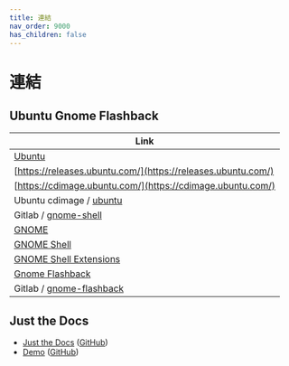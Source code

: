 ```yaml
---
title: 連結
nav_order: 9000
has_children: false
---
```


# 連結


## Ubuntu Gnome Flashback

| Link |
| ---- |
| [Ubuntu](https://ubuntu.com/) |
| [https://releases.ubuntu.com/](https://releases.ubuntu.com/) |
| [https://cdimage.ubuntu.com/](https://cdimage.ubuntu.com/) |
| Ubuntu cdimage / [ubuntu](https://cdimage.ubuntu.com/ubuntu/) |
| Gitlab / [gnome-shell](https://gitlab.gnome.org/GNOME/gnome-shell) |
| [GNOME](https://www.gnome.org/) |
| [GNOME Shell](https://wiki.gnome.org/Projects/GnomeShell) |
| [GNOME Shell Extensions](https://extensions.gnome.org/) |
| [Gnome Flashback](https://wiki.gnome.org/Projects/GnomeFlashback) |
| Gitlab / [gnome-flashback](https://gitlab.gnome.org/GNOME/gnome-flashback) |




## Just the Docs

* [Just the Docs](https://pmarsceill.github.io/just-the-docs/) ([GitHub](https://github.com/pmarsceill/just-the-docs))
* [Demo](https://pmarsceill.github.io/jtd-remote/) ([GitHub](https://github.com/pmarsceill/jtd-remote))
